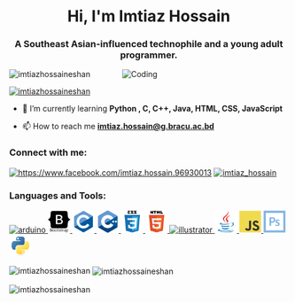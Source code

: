 <!-- <div style="display: flex; justify-content: center;">
  <img src="https://cdn.dribbble.com/users/2514208/screenshots/9457622/media/30a1e1fa2d62e32d6b3e592518bfa6e5.gif" alt="MasterHead" style="max-width: 150%; height: 50%;">
</div>

 -->
<!-- <img align="right" alt="Coding" width="300" src="https://cdn.dribbble.com/users/1059583/screenshots/4171367/media/34e69eb61a7bd8dea1c957a8b82605a7.gif"> -->

<!-- ![MasterHead](https://cdn.dribbble.com/users/1059583/screenshots/4171367/media/34e69eb61a7bd8dea1c957a8b82605a7.gif) -->
<h1 align="center">Hi, I'm Imtiaz Hossain</h1>
<h3 align="center">A Southeast Asian-influenced technophile and a young adult programmer.</h3>
<img align="right" alt="Coding" width="300" src="https://cdn.dribbble.com/users/1059583/screenshots/4171367/media/34e69eb61a7bd8dea1c957a8b82605a7.gif">


<p align="left"> <img src="https://komarev.com/ghpvc/?username=imtiazhossaineshan&label=Profile%20views&color=0e75b6&style=flat" alt="imtiazhossaineshan" /> </p>

<p align="left"> <a href="https://github.com/ryo-ma/github-profile-trophy"><img src="https://github-profile-trophy.vercel.app/?username=imtiazhossaineshan" alt="imtiazhossaineshan" /></a> </p>

- 🌱 I’m currently learning **Python , C, C++, Java, HTML, CSS, JavaScript**

- 📫 How to reach me **imtiaz.hossain@g.bracu.ac.bd**

<h3 align="left">Connect with me:</h3>
<p align="left">
<a href="https://fb.com/https://www.facebook.com/imtiaz.hossain.96930013" target="blank"><img align="center" src="https://raw.githubusercontent.com/rahuldkjain/github-profile-readme-generator/master/src/images/icons/Social/facebook.svg" alt="https://www.facebook.com/imtiaz.hossain.96930013" height="30" width="40" /></a>
<a href="https://codeforces.com/profile/imtiaz_hossain" target="blank"><img align="center" src="https://raw.githubusercontent.com/rahuldkjain/github-profile-readme-generator/master/src/images/icons/Social/codeforces.svg" alt="imtiaz_hossain" height="30" width="40" /></a>
</p>

<h3 align="left">Languages and Tools:</h3>
<p align="left"> <a href="https://www.arduino.cc/" target="_blank" rel="noreferrer"> <img src="https://cdn.worldvectorlogo.com/logos/arduino-1.svg" alt="arduino" width="40" height="40"/> </a> <a href="https://getbootstrap.com" target="_blank" rel="noreferrer"> <img src="https://raw.githubusercontent.com/devicons/devicon/master/icons/bootstrap/bootstrap-plain-wordmark.svg" alt="bootstrap" width="40" height="40"/> </a> <a href="https://www.cprogramming.com/" target="_blank" rel="noreferrer"> <img src="https://raw.githubusercontent.com/devicons/devicon/master/icons/c/c-original.svg" alt="c" width="40" height="40"/> </a> <a href="https://www.w3schools.com/cpp/" target="_blank" rel="noreferrer"> <img src="https://raw.githubusercontent.com/devicons/devicon/master/icons/cplusplus/cplusplus-original.svg" alt="cplusplus" width="40" height="40"/> </a> <a href="https://www.w3schools.com/css/" target="_blank" rel="noreferrer"> <img src="https://raw.githubusercontent.com/devicons/devicon/master/icons/css3/css3-original-wordmark.svg" alt="css3" width="40" height="40"/> </a> <a href="https://www.w3.org/html/" target="_blank" rel="noreferrer"> <img src="https://raw.githubusercontent.com/devicons/devicon/master/icons/html5/html5-original-wordmark.svg" alt="html5" width="40" height="40"/> </a> <a href="https://www.adobe.com/in/products/illustrator.html" target="_blank" rel="noreferrer"> <img src="https://www.vectorlogo.zone/logos/adobe_illustrator/adobe_illustrator-icon.svg" alt="illustrator" width="40" height="40"/> </a> <a href="https://www.java.com" target="_blank" rel="noreferrer"> <img src="https://raw.githubusercontent.com/devicons/devicon/master/icons/java/java-original.svg" alt="java" width="40" height="40"/> </a> <a href="https://developer.mozilla.org/en-US/docs/Web/JavaScript" target="_blank" rel="noreferrer"> <img src="https://raw.githubusercontent.com/devicons/devicon/master/icons/javascript/javascript-original.svg" alt="javascript" width="40" height="40"/> </a> <a href="https://www.photoshop.com/en" target="_blank" rel="noreferrer"> <img src="https://raw.githubusercontent.com/devicons/devicon/master/icons/photoshop/photoshop-line.svg" alt="photoshop" width="40" height="40"/> </a> <a href="https://www.python.org" target="_blank" rel="noreferrer"> <img src="https://raw.githubusercontent.com/devicons/devicon/master/icons/python/python-original.svg" alt="python" width="40" height="40"/> </a> </p>

<p><img align="left" src="https://github-readme-stats.vercel.app/api/top-langs?username=imtiazhossaineshan&show_icons=true&locale=en&layout=compact" alt="imtiazhossaineshan" /></p>

<p>&nbsp;<img align="center" src="https://github-readme-stats.vercel.app/api?username=imtiazhossaineshan&show_icons=true&locale=en" alt="imtiazhossaineshan" /></p>

<p><img align="center" src="https://github-readme-streak-stats.herokuapp.com/?user=imtiazhossaineshan&" alt="imtiazhossaineshan" /></p>
